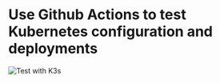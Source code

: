 # Use Github Actions to test Kubernetes configuration and deployments

![Test with K3s](https://github.com/J0hn-B/raspberry_pi_app/workflows/Test%20with%20K3s/badge.svg)
